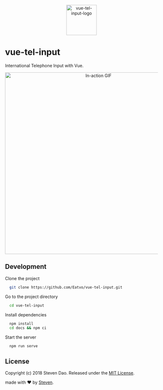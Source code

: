 <p align="center">
<img width="100" alt="vue-tel-input-logo" src="https://iamstevendao.github.io/vue-tel-input/hero.png"/>
</p>

# vue-tel-input

International Telephone Input with Vue.

<p align="center">
<img width="600" alt="In-action GIF" src="https://thumbs.gfycat.com/EducatedPoliteBluefintuna-size_restricted.gif"/>
</p>

## Development

Clone the project

```bash
  git clone https://github.com/Eatvo/vue-tel-input.git
```

Go to the project directory

```bash
  cd vue-tel-input
```

Install dependencies

```bash
  npm install
  cd docs && npm ci
```

Start the server

```bash
  npm run serve
```

## License

Copyright (c) 2018 Steven Dao.
Released under the [MIT License](https://github.com/iamstevendao/vue-tel-input/blob/master/LICENSE).

made with &#x2764; by [Steven](https://github.com/iamstevendao).
